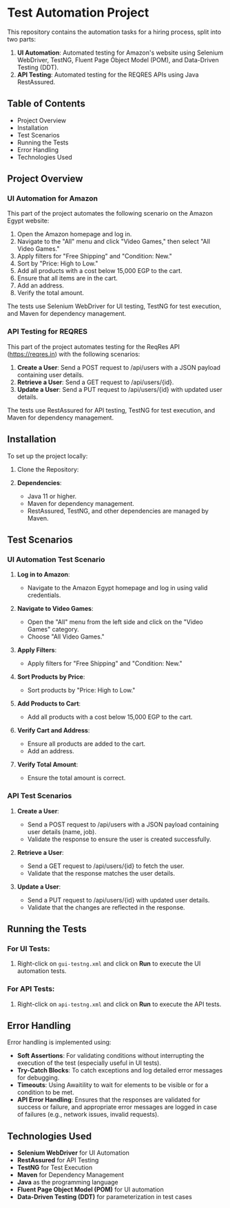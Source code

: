 # Test Automation Project

This repository contains the automation tasks for a hiring process, split into two parts:
1. **UI Automation**: Automated testing for Amazon's website using Selenium WebDriver, TestNG, Fluent Page Object Model (POM), and Data-Driven Testing (DDT).
2. **API Testing**: Automated testing for the REQRES APIs using Java RestAssured.

## Table of Contents
- Project Overview
- Installation
- Test Scenarios
- Running the Tests
- Error Handling
- Technologies Used

## Project Overview

### UI Automation for Amazon
This part of the project automates the following scenario on the Amazon Egypt website:
1. Open the Amazon homepage and log in.
2. Navigate to the "All" menu and click "Video Games," then select "All Video Games."
3. Apply filters for "Free Shipping" and "Condition: New."
4. Sort by "Price: High to Low."
5. Add all products with a cost below 15,000 EGP to the cart.
6. Ensure that all items are in the cart.
7. Add an address.
8. Verify the total amount.

The tests use Selenium WebDriver for UI testing, TestNG for test execution, and Maven for dependency management.

### API Testing for REQRES
This part of the project automates testing for the ReqRes API (https://reqres.in) with the following scenarios:
1. **Create a User**: Send a POST request to /api/users with a JSON payload containing user details.
2. **Retrieve a User**: Send a GET request to /api/users/{id}.
3. **Update a User**: Send a PUT request to /api/users/{id} with updated user details.

The tests use RestAssured for API testing, TestNG for test execution, and Maven for dependency management.

## Installation

To set up the project locally:

1. Clone the Repository:

2. **Dependencies**:
   - Java 11 or higher.
   - Maven for dependency management.
   - RestAssured, TestNG, and other dependencies are managed by Maven.

## Test Scenarios

### UI Automation Test Scenario

1. **Log in to Amazon**:
   - Navigate to the Amazon Egypt homepage and log in using valid credentials.

2. **Navigate to Video Games**:
   - Open the "All" menu from the left side and click on the "Video Games" category.
   - Choose "All Video Games."

3. **Apply Filters**:
   - Apply filters for "Free Shipping" and "Condition: New."

4. **Sort Products by Price**:
   - Sort products by "Price: High to Low."

5. **Add Products to Cart**:
   - Add all products with a cost below 15,000 EGP to the cart.

6. **Verify Cart and Address**:
   - Ensure all products are added to the cart.
   - Add an address.

7. **Verify Total Amount**:
   - Ensure the total amount is correct.

### API Test Scenarios

1. **Create a User**:
   - Send a POST request to /api/users with a JSON payload containing user details (name, job).
   - Validate the response to ensure the user is created successfully.

2. **Retrieve a User**:
   - Send a GET request to /api/users/{id} to fetch the user.
   - Validate that the response matches the user details.

3. **Update a User**:
   - Send a PUT request to /api/users/{id} with updated user details.
   - Validate that the changes are reflected in the response.

## Running the Tests

### For UI Tests:
1. Right-click on `gui-testng.xml` and click on **Run** to execute the UI automation tests.

### For API Tests:
1. Right-click on `api-testng.xml` and click on **Run** to execute the API tests.

## Error Handling

Error handling is implemented using:

- **Soft Assertions**: For validating conditions without interrupting the execution of the test (especially useful in UI tests).
- **Try-Catch Blocks**: To catch exceptions and log detailed error messages for debugging.
- **Timeouts**: Using Awaitility to wait for elements to be visible or for a condition to be met.
- **API Error Handling**: Ensures that the responses are validated for success or failure, and appropriate error messages are logged in case of failures (e.g., network issues, invalid requests).

## Technologies Used

- **Selenium WebDriver** for UI Automation
- **RestAssured** for API Testing
- **TestNG** for Test Execution
- **Maven** for Dependency Management
- **Java** as the programming language
- **Fluent Page Object Model (POM)** for UI automation
- **Data-Driven Testing (DDT)** for parameterization in test cases


